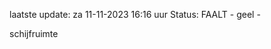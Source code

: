 laatste update: 
za 11-11-2023 16:16   uur 
Status: FAALT - geel - 
<div class="service Y">schijfruimte</div>
